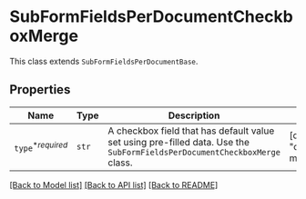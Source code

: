 # SubFormFieldsPerDocumentCheckboxMerge

This class extends `SubFormFieldsPerDocumentBase`.

## Properties
Name | Type | Description | Notes
------------ | ------------- | ------------- | -------------
| `type`<sup>*_required_</sup> | ```str``` |  A checkbox field that has default value set using pre-filled data. Use the `SubFormFieldsPerDocumentCheckboxMerge` class.  |  [default to "checkbox-merge"] |

[[Back to Model list]](../README.md#documentation-for-models) [[Back to API list]](../README.md#documentation-for-api-endpoints) [[Back to README]](../README.md)


